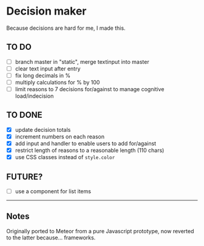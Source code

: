 # Decision maker

Because decisions are hard for me, I made this.

## TO DO

- [ ] branch master in "static", merge textinput into master
- [ ] clear text input after entry
- [ ] fix long decimals in %
- [ ] multiply calculations for % by 100
- [ ] limit reasons to 7 decisions for/against to manage cognitive load/indecision

## TO DONE

- [x] update decision totals
- [x] increment numbers on each reason
- [x] add input and handler to enable users to add for/against
- [x] restrict length of reasons to a reasonable length (110 chars)
- [x] use CSS classes instead of `style.color`

## FUTURE?

- [ ] use a component for list items

---

## Notes

Originally ported to Meteor from a pure Javascript prototype, now reverted to the latter because… frameworks.